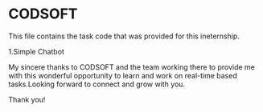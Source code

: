 # CODSOFT
This file contains the task code that was provided for this ineternship.

1.Simple Chatbot

My sincere thanks to CODSOFT and the team working there to provide me with this wonderful opportunity to learn and work on real-time based tasks.Looking forward to connect and grow with you.

Thank you!
